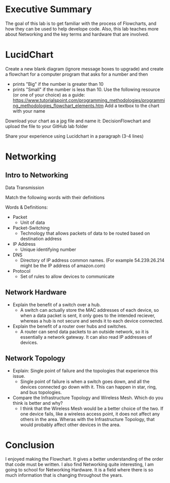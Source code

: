 
# Executive Summary
The goal of this lab is to get familiar with the process of Flowcharts, and how they can be used to help develope code. Also, this lab teaches more about Networking and the key terms and hardware that are involved.

# LucidChart

Create a new blank diagram (ignore message boxes to upgrade) and create a flowchart for a computer program that
asks for a number and then
* prints "Big" if the number is greater than 10
* prints "Small" if the number is less than 10.
Use the following resource (or one of your choice) as a guide: https://www.tutorialspoint.com/programming_methodologies/programming_methodologies_flowchart_elements.htm Add a textbox to the chart with your name

Download your chart as a jpg file and name it: DecisionFlowchart and upload the file to your GitHub lab folder

Share your experience using Lucidchart in a paragraph (3-4 lines)

# Networking
## Intro to Networking
Data Transmission

Match the following words with their definitions 

Words & Definitions:
* Packet
    * Unit of data
* Packet-Switching
    * Technology that allows packets of data to be routed based on destination address
* IP Address
    * Unique identifying number
* DNS
    * Directory of IP address common names. (For example 54.239.26.214 might be the IP address of amazon.com)
* Protocol
    * Set of rules to allow devices to communicate

## Network Hardware
* Explain the benefit of a switch over a hub.
    * A switch can actually store the MAC addresses of each device, so when a data packet is sent, it only goes to the intended reciever, whereas a hub is not secure and sends it to each device connected.
* Explain the benefit of a router over hubs and switches.
    * A router can send data packets to an outside network, so it is essentially a network gateway. It can also read IP addresses of devices.

## Network Topology
* Explain: Single point of failure and the topologies that experience this issue.
    * Single point of failure is when a switch goes down, and all the devices connected go down with it. This can happen in star, ring, and bus topologies.
* Compare the Infrastructure Topology and Wireless Mesh. Which do you think is better and why?
    * I think that the Wireless Mesh would be a better choice of the two. If one device fails, like a wireless access point, it does not affect any others in the area. Wheras with the Infrastructure Topology, that would probably affect other devices in the area.

# Conclusion
I enjoyed making the Flowchart. It gives a better understanding of the order that code must be written. I also find Networking quite interesting, I am going to school for Networking Hardware. It is a field where there is so much information that is changing throughout the years.

